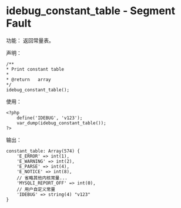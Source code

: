 # idebug\_constant\_table - Segment Fault

功能： 返回常量表。

声明：

```
/**
* Print constant table
*
* @return   array
*/
idebug_constant_table();
```

使用：

```
<?php
    define('IDEBUG', 'v123');
    var_dump(idebug_constant_table());
?>
```

输出：

```
constant_table: Array(574) { 
    'E_ERROR' => int(1), 
    'E_WARNING' => int(2), 
    'E_PARSE' => int(4), 
    'E_NOTICE' => int(8), 
    // 省略其他内核常量...
    'MYSQLI_REPORT_OFF' => int(0), 
    // 用户自定义常量
    'IDEBUG' => string(4) "v123"
}
```



